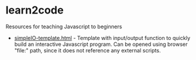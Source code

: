 # learn2code
Resources for teaching Javascript to beginners

* [simpleIO-template.html](simpleIO-template.html) - Template with input/output function to quickly build an interactive
Javascript program. Can be opened using browser "file:" path, since it does not reference any external scripts.  
